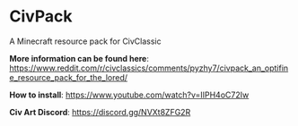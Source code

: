 # CivPack
A Minecraft resource pack for CivClassic

**More information can be found here**: https://www.reddit.com/r/civclassics/comments/pyzhy7/civpack_an_optifine_resource_pack_for_the_lored/

**How to install**: https://www.youtube.com/watch?v=IIPH4oC72Iw

**Civ Art Discord**: https://discord.gg/NVXt8ZFG2R

